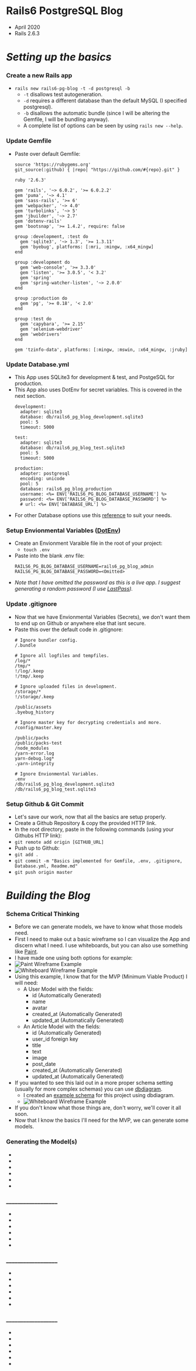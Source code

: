 # Rails6 PostgreSQL Blog
 * April 2020
 * Rails 2.6.3

# _Setting up the basics_

### __Create a new Rails app__
  * `rails new rails6-pg-blog -t -d postgresql -b`
    * `-t` disallows test autogeneration.
    * `-d` requires a different database than the default MySQL (I specified postgresql).
    * `-b` disallows the automatic bundle (since I will be altering the Gemfile, I will be bundling anyway).
    * A complete list of options can be seen by using `rails new --help`.

### __Update Gemfile__
  * Paste over default Gemfile:
    ```
    source 'https://rubygems.org'
    git_source(:github) { |repo| "https://github.com/#{repo}.git" }

    ruby '2.6.3'

    gem 'rails', '~> 6.0.2', '>= 6.0.2.2'
    gem 'puma', '~> 4.1'
    gem 'sass-rails', '>= 6'
    gem 'webpacker', '~> 4.0'
    gem 'turbolinks', '~> 5'
    gem 'jbuilder', '~> 2.7'
    gem 'dotenv-rails'
    gem 'bootsnap', '>= 1.4.2', require: false

    group :development, :test do
      gem 'sqlite3', '~> 1.3', '>= 1.3.11'
      gem 'byebug', platforms: [:mri, :mingw, :x64_mingw]
    end

    group :development do
      gem 'web-console', '>= 3.3.0'
      gem 'listen', '>= 3.0.5', '< 3.2'
      gem 'spring'
      gem 'spring-watcher-listen', '~> 2.0.0'
    end

    group :production do
      gem 'pg', '>= 0.18', '< 2.0'
    end

    group :test do
      gem 'capybara', '>= 2.15'
      gem 'selenium-webdriver'
      gem 'webdrivers'
    end

    gem 'tzinfo-data', platforms: [:mingw, :mswin, :x64_mingw, :jruby]
    ```

### __Update Database.yml__
  * This App uses SQLite3 for development & test, and PostgeSQL for production.
  * This App also uses DotEnv for secret variables. This is covered in the next section.
    ```
    development:
      adapter: sqlite3
      database: db/rails6_pg_blog_development.sqlite3
      pool: 5
      timeout: 5000

    test:
      adapter: sqlite3
      database: db/rails6_pg_blog_test.sqlite3
      pool: 5
      timeout: 5000

    production:
      adapter: postgresql
      encoding: unicode
      pool: 5
      database: rails6_pg_blog_production
      username: <%= ENV['RAILS6_PG_BLOG_DATABASE_USERNAME'] %>
      password: <%= ENV['RAILS6_PG_BLOG_DATABASE_PASSWORD'] %>
      # url: <%= ENV['DATABASE_URL'] %>
    ```
  * For other Database options use this [reference](https://gist.github.com/jwo/4512764) to suit your needs.

### __Setup Envionmental Variables ([DotEnv](https://github.com/mikamai/dotenv))__
  * Create an Envionment Varaible file in the root of your project:
    * `touch .env`
  * Paste into the blank .env file:
    ```
    RAILS6_PG_BLOG_DATABASE_USERNAME=rails6_pg_blog_admin
    RAILS6_PG_BLOG_DATABASE_PASSWORD=<Omitted>
    ```
  * _Note that I have omitted the password as this is a live app. I suggest generating a random password (I use [LastPass](https://www.lastpass.com/))._

### __Update .gitignore__
  * Now that we have Envionmental Variables (Secrets), we don't want them to end up on Github or anywhere else that isnt secure.
  * Paste this over the default code in .gitignore:
    ```
    # Ignore bundler config.
    /.bundle

    # Ignore all logfiles and tempfiles.
    /log/*
    /tmp/*
    !/log/.keep
    !/tmp/.keep

    # Ignore uploaded files in development.
    /storage/*
    !/storage/.keep

    /public/assets
    .byebug_history

    # Ignore master key for decrypting credentials and more.
    /config/master.key

    /public/packs
    /public/packs-test
    /node_modules
    /yarn-error.log
    yarn-debug.log*
    .yarn-integrity

    # Ignore Envionmental Variables.
    .env
    /db/rails6_pg_blog_development.sqlite3
    /db/rails6_pg_blog_test.sqlite3
    ```

### __Setup Github & Git Commit__
  * Let's save our work, now that all the basics are setup properly.
  * Create a Github Repository & copy the provided HTTP link.
  * In the root directory, paste in the following commands (using your Githubs HTTP link):
  * `git remote add origin [GITHUB_URL]`
  * Push up to Github:
  * `git add .`
  * `git commit -m "Basics implemented for Gemfile, .env, .gitignore, Database.yml, Readme.md"`
  * `git push origin master`

# _Building the Blog_

### __Schema Critical Thinking__
  * Before we can generate models, we have to know what those models need.
  * First I need to make out a basic wireframe so I can visualize the App and discern what I need. I use whiteboards, but you can also use something like [Paint](https://jspaint.app/).
  * I have made one using both options for example:
  * ![Paint Wireframe Example](/app/assets/images/readme/paint_example.png?raw=true "Paint Wireframe Example")
  * ![Whiteboard Wireframe Example](/app/assets/images/readme/whiteboard_example.png?raw=true "Whiteboard Wireframe Example")
  * Using this example, I know that for the MVP (Minimum Viable Product) I will need:
    * A User Model with the fields:
      * id (Automatically Generated)
      * name
      * avatar
      * created_at (Automatically Generated)
      * updated_at (Automatically Generated)
    * An Article Model with the fields:
      * id (Automatically Generated)
      * user_id foreign key
      * title
      * text
      * image
      * post_date
      * created_at (Automatically Generated)
      * updated_at (Automatically Generated)
  * If you wanted to see this laid out in a more proper schema setting (usually for more complex schemas) you can use [dbdiagram](https://dbdiagram.io/d).
    * I created an [example schema]() for this project using dbdiagram.
    * ![Whiteboard Wireframe Example](/app/assets/images/readme/dbdiagram_example.png?raw=true=20x20 "Whiteboard Wireframe Example")
  * If you don't know what those things are, don't worry, we'll cover it all soon.
  * Now that I know the basics I'll need for the MVP, we can generate some models.

### __Generating the Model(s)__
  * 
  * 
  * 
  * 
  * 
  * 

### __________________
  * 
  * 
  * 
  * 
  * 
  * 

### __________________
  * 
  * 
  * 
  * 
  * 
  * 

### __________________
  * 
  * 
  * 
  * 
  * 
  * 